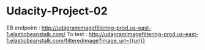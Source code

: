 # Udacity-Project-02
EB endpoint : http://udagramimagefiltering-prod.us-east-1.elasticbeanstalk.com/
To test : http://udagramimagefiltering-prod.us-east-1.elasticbeanstalk.com/filteredimage?image_url={{url}}
